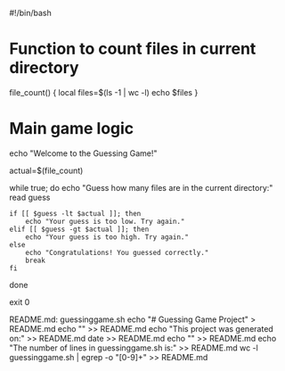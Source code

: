 
#!/bin/bash

# Function to count files in current directory
file_count() {
    local files=$(ls -1 | wc -l)
    echo $files
}

# Main game logic
echo "Welcome to the Guessing Game!"

actual=$(file_count)

while true; do
    echo "Guess how many files are in the current directory:"
    read guess

    if [[ $guess -lt $actual ]]; then
        echo "Your guess is too low. Try again."
    elif [[ $guess -gt $actual ]]; then
        echo "Your guess is too high. Try again."
    else
        echo "Congratulations! You guessed correctly."
        break
    fi
done

exit 0

README.md: guessinggame.sh
    echo "# Guessing Game Project" > README.md
    echo "" >> README.md
    echo "This project was generated on:" >> README.md
    date >> README.md
    echo "" >> README.md
    echo "The number of lines in guessinggame.sh is:" >> README.md
    wc -l guessinggame.sh | egrep -o "[0-9]+" >> README.md
